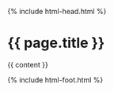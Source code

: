 {% include html-head.html %}

<h1>{{ page.title }}</h1>

{{ content }}

{% include html-foot.html %}
